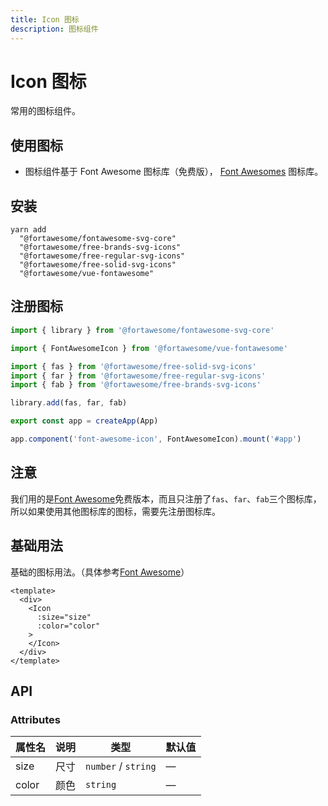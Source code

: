 ```yaml
---
title: Icon 图标
description: 图标组件
---
```


# Icon 图标

常用的图标组件。

## 使用图标

- 图标组件基于 Font Awesome 图标库（免费版）， [Font Awesomes](https://docs.fontawesome.com/web/use-with/vue) 图标库。

## 安装

```shell
yarn add
  "@fortawesome/fontawesome-svg-core"
  "@fortawesome/free-brands-svg-icons"
  "@fortawesome/free-regular-svg-icons"
  "@fortawesome/free-solid-svg-icons"
  "@fortawesome/vue-fontawesome"
```

## 注册图标

```ts
import { library } from '@fortawesome/fontawesome-svg-core'

import { FontAwesomeIcon } from '@fortawesome/vue-fontawesome'

import { fas } from '@fortawesome/free-solid-svg-icons'
import { far } from '@fortawesome/free-regular-svg-icons'
import { fab } from '@fortawesome/free-brands-svg-icons'

library.add(fas, far, fab)

export const app = createApp(App)

app.component('font-awesome-icon', FontAwesomeIcon).mount('#app')
```

## 注意

我们用的是[Font Awesome](https://fontawesome.com/search?ic=free&o=r)免费版本，而且只注册了`fas`、`far`、`fab`三个图标库，所以如果使用其他图标库的图标，需要先注册图标库。

## 基础用法

基础的图标用法。（具体参考[Font Awesome](https://docs.fontawesome.com/web/use-with/vue)）

```vue
<template>
  <div>
    <Icon
      :size="size"
      :color="color"
    >
    </Icon>
  </div>
</template>
```

## API

### Attributes

| 属性名 | 说明 | 类型                | 默认值 |
| ------ | ---- | ------------------- | ------ |
| size   | 尺寸 | `number` / `string` | —      |
| color  | 颜色 | `string`            | —      |

